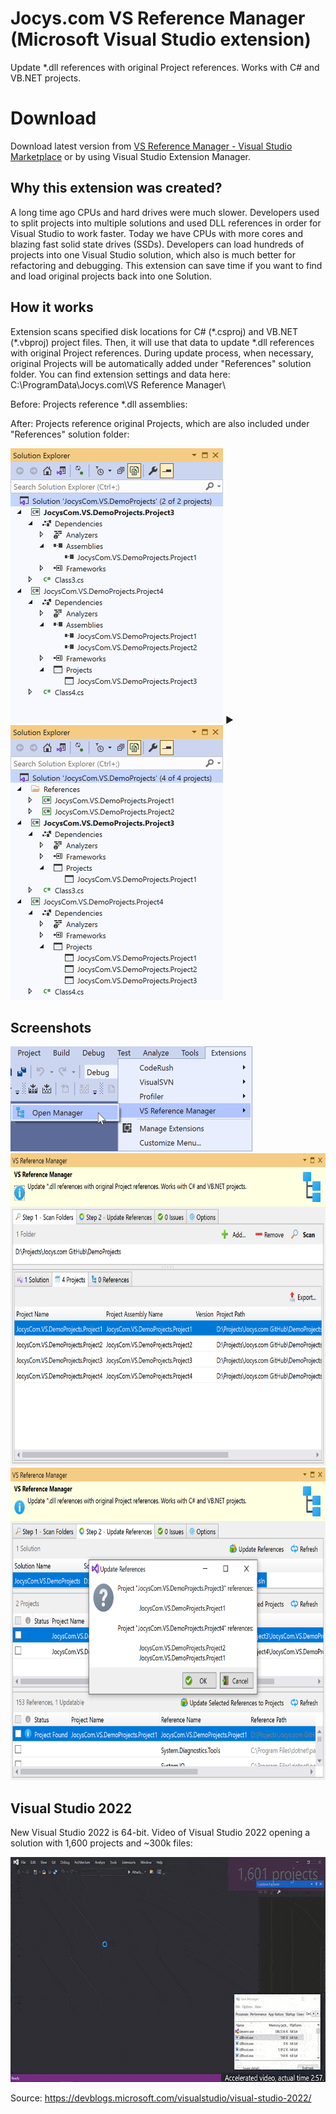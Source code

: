 # Jocys.com VS Reference Manager (Microsoft Visual Studio extension)

Update \*.dll references with original Project references. Works with C# and VB.NET projects.

# Download

Download latest version from <a href="https://marketplace.visualstudio.com/items?itemName=JocysCom.JocysComVsReferenceManager">VS Reference Manager - Visual Studio Marketplace</a> or by using Visual Studio Extension Manager.

## Why this extension was created?

A long time ago CPUs and hard drives were much slower. Developers used to split projects into multiple solutions and used DLL references in order for Visual Studio to work faster. Today we have CPUs with more cores and blazing fast solid state drives (SSDs). Developers can load hundreds of projects into one Visual Studio solution, which also is much better for refactoring and debugging. This extension can save time if you want to find and load original projects back into one Solution.

## How it works

Extension scans specified disk locations for C# (\*.csproj) and VB.NET (\*.vbproj) project files. Then, it will use that data to update \*.dll references with original Project references. During update process, when necessary, original Projects will be automatically added under "References" solution folder. You can find extension settings and data here: C:\ProgramData\Jocys.com\VS Reference Manager\

Before: Projects reference \*.dll assemblies:

After: Projects reference original Projects, which are also included under "References" solution folder:

<img alt="Solution From" src="ReferenceManager/Documents/Images/Solution_From.png" width="340" height="440"> ► <img alt="Solution To" src="ReferenceManager/Documents/Images/Solution_To.png" width="340" height="440">

## Screenshots

<img alt="Solution From" src="ReferenceManager/Documents/Images/Extension_Menu.png" width="387" height="168">

<img alt="Solution From" src="ReferenceManager/Documents/Images/Extension_Step1.png" width="700" height="500">

<img alt="Solution From" src="ReferenceManager/Documents/Images/Extension_Step2.png" width="700" height="500">

## Visual Studio 2022

New Visual Studio 2022 is 64-bit. Video of Visual Studio 2022 opening a solution with 1,600 projects and ~300k files:

<img alt="Solution From" src="ReferenceManager/Documents/Images/VS2022_1600proj_300K_files.gif" width="640" height="360">

Source: https://devblogs.microsoft.com/visualstudio/visual-studio-2022/